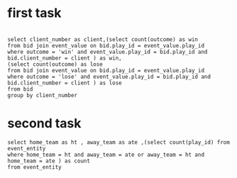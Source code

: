 
<h1>first task </h1><br>
<code>select client_number as client,(select count(outcome) as win
from bid join event_value on bid.play_id = event_value.play_id  
where outcome = 'win' and event_value.play_id = bid.play_id and bid.client_number = client ) as win,
(select count(outcome) as lose
from bid join event_value on bid.play_id = event_value.play_id  
where outcome = 'lose' and event_value.play_id = bid.play_id and bid.client_number = client ) as lose
from bid
group by client_number</code>
<br>
<h1>second task </h1>
<code>select home_team as ht , away_team as ate ,(select count(play_id) from event_entity
where home_team = ht and away_team = ate or away_team = ht and home_team = ate ) as count
from event_entity </code>
